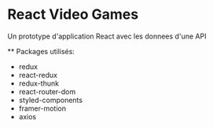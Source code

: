# React Video Games

Un prototype d'application React avec les donnees d'une API

** Packages utilisés:

* redux 
* react-redux 
* redux-thunk
* react-router-dom 
* styled-components 
* framer-motion
* axios